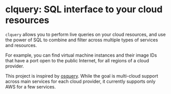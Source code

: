 # clquery: SQL interface to your cloud resources

`clquery` allows you to perform live queries on your cloud resources, and use the power of SQL to combine and filter across multiple types of services and resources.

For example, you can find virtual machine instances and their image IDs that have a port open to the public Internet, for all regions of a cloud provider.

This project is inspired by [osquery](https://osquery.io/). While the goal is multi-cloud support across main services for each cloud provider, it currently supports only AWS for a few services.
